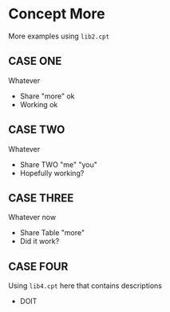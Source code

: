 # Concept More
More examples using `lib2.cpt`

## CASE ONE
Whatever

 * Share "more" ok
 * Working ok

## CASE TWO
Whatever

 * Share TWO "me" "you"
 * Hopefully working? 

## CASE THREE
Whatever now

 * Share Table "more"
 * Did it work?

## CASE FOUR
Using `lib4.cpt` here that contains descriptions

  * DOIT
  